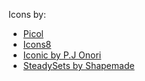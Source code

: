 Icons by:
* [Picol](http://picol.org)
* [Icons8](http://icons8.com)
* [Iconic by P.J Onori](http://www.somerandomdude.com/work/iconic/)
* [SteadySets by Shapemade](http://steadysets.com/)
